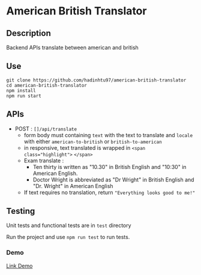 # American British Translator

## Description
Backend APIs translate between american and british

## Use
```
git clone https://github.com/hadinhtu97/american-british-translator
cd american-british-translator
npm install
npm run start
```

## APIs
* POST : `[]/api/translate`
  * form body must containing `text` with the text to translate and `locale` with either `american-to-british` or `british-to-american`
  * in responsive, text translated is wrapped in `<span class="highlight">` `</span>`
  * Exam translate :
    * Ten thirty is written as "10.30" in British English and "10:30" in American English.
    * Doctor Wright is abbreviated as "Dr Wright" in British English and "Dr. Wright" in American English
  * If text requires no translation, return `"Everything looks good to me!"`

## Testing
Unit tests and functional tests are in `test` directory

Run the project and use `npm run test` to run tests.

### Demo
[Link Demo](https://american-british-translator.hadinhtu97.repl.co/)
